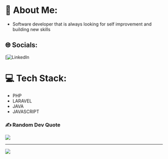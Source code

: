 # 💫 About Me:
- Software developer that is always  looking for self improvement and building new skills
## 🌐 Socials:
[![LinkedIn](https://www.linkedin.com/in/breno-guimar%C3%A3es01/) 

# 💻 Tech Stack:
 - PHP <br>
 - LARAVEL <br>
 - JAVA  <br>
- JAVASCRIPT  <br>
### ✍️ Random Dev Quote
![](https://quotes-github-readme.vercel.app/api?type=horizontal&theme=radical)

---
[![](https://visitcount.itsvg.in/api?id=devbreno01&icon=0&color=0)](https://visitcount.itsvg.in)

<!-- Proudly created with GPRM ( https://gprm.itsvg.in ) -->

